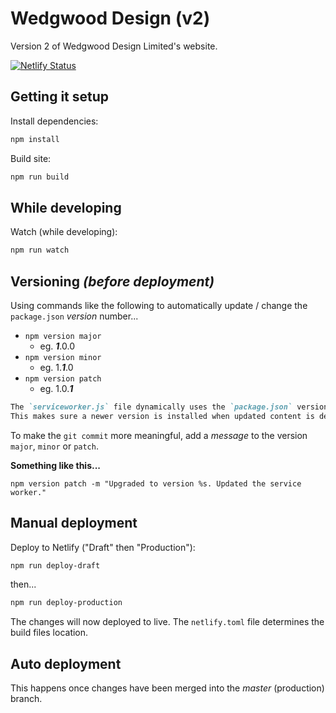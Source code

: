 # Wedgwood Design (v2)

Version 2 of Wedgwood Design Limited's website.

[![Netlify Status](https://api.netlify.com/api/v1/badges/41bb6881-64c8-4083-85dc-d08ab4cd93e7/deploy-status)](https://app.netlify.com/sites/wedgwooddesign/deploys)

## Getting it setup

Install dependencies:

```sh
npm install
```

Build site:

```sh
npm run build
```

## While developing

Watch (while developing):

```sh
npm run watch
```

## Versioning *(before deployment)*

Using commands like the following to automatically update / change the `package.json` *version* number...

* `npm version major`
  * eg. __*1*__.0.0
* `npm version minor`
  * eg. 1.__*1*__.0
* `npm version patch`
  * eg. 1.0.__*1*__

```markdown
The `serviceworker.js` file dynamically uses the `package.json` version value as it's version.
This makes sure a newer version is installed when updated content is deployed.
```

To make the `git commit` more meaningful, add a *message* to the version `major`, `minor` or `patch`.

**Something like this...**

`npm version patch -m "Upgraded to version %s. Updated the service worker."`

## Manual deployment

Deploy to Netlify ("Draft" then "Production"):

```sh
npm run deploy-draft
```

then...

```sh
npm run deploy-production
```

The changes will now deployed to live. The `netlify.toml` file determines the build files location.

## Auto deployment

This happens once changes have been merged into the *master* (production) branch.
